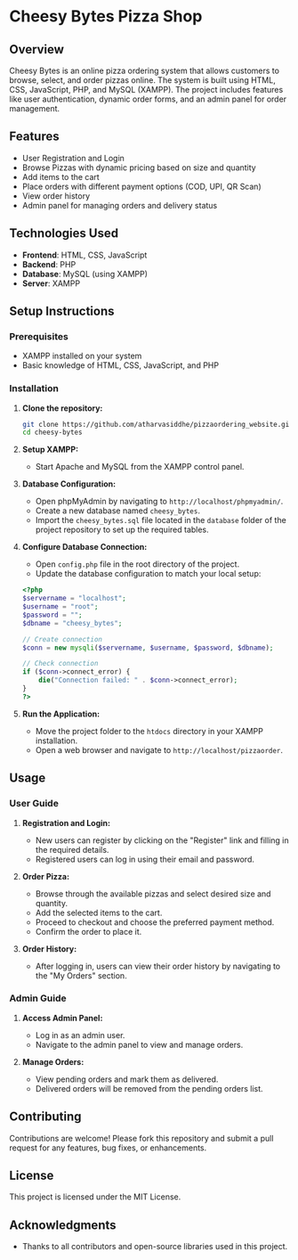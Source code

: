 # Cheesy Bytes Pizza Shop

## Overview
Cheesy Bytes is an online pizza ordering system that allows customers to browse, select, and order pizzas online. The system is built using HTML, CSS, JavaScript, PHP, and MySQL (XAMPP). The project includes features like user authentication, dynamic order forms, and an admin panel for order management.

## Features
- User Registration and Login
- Browse Pizzas with dynamic pricing based on size and quantity
- Add items to the cart
- Place orders with different payment options (COD, UPI, QR Scan)
- View order history
- Admin panel for managing orders and delivery status

## Technologies Used
- **Frontend**: HTML, CSS, JavaScript
- **Backend**: PHP
- **Database**: MySQL (using XAMPP)
- **Server**: XAMPP

## Setup Instructions

### Prerequisites
- XAMPP installed on your system
- Basic knowledge of HTML, CSS, JavaScript, and PHP

### Installation
1. **Clone the repository:**
    ```bash
    git clone https://github.com/atharvasiddhe/pizzaordering_website.git
    cd cheesy-bytes
    ```

2. **Setup XAMPP:**
    - Start Apache and MySQL from the XAMPP control panel.

3. **Database Configuration:**
    - Open phpMyAdmin by navigating to `http://localhost/phpmyadmin/`.
    - Create a new database named `cheesy_bytes`.
    - Import the `cheesy_bytes.sql` file located in the `database` folder of the project repository to set up the required tables.

4. **Configure Database Connection:**
    - Open `config.php` file in the root directory of the project.
    - Update the database configuration to match your local setup:
    ```php
    <?php
    $servername = "localhost";
    $username = "root";
    $password = "";
    $dbname = "cheesy_bytes";

    // Create connection
    $conn = new mysqli($servername, $username, $password, $dbname);

    // Check connection
    if ($conn->connect_error) {
        die("Connection failed: " . $conn->connect_error);
    }
    ?>
    ```

5. **Run the Application:**
    - Move the project folder to the `htdocs` directory in your XAMPP installation.
    - Open a web browser and navigate to `http://localhost/pizzaorder`.

## Usage

### User Guide
1. **Registration and Login:**
    - New users can register by clicking on the "Register" link and filling in the required details.
    - Registered users can log in using their email and password.

2. **Order Pizza:**
    - Browse through the available pizzas and select desired size and quantity.
    - Add the selected items to the cart.
    - Proceed to checkout and choose the preferred payment method.
    - Confirm the order to place it.

3. **Order History:**
    - After logging in, users can view their order history by navigating to the "My Orders" section.

### Admin Guide
1. **Access Admin Panel:**
    - Log in as an admin user.
    - Navigate to the admin panel to view and manage orders.

2. **Manage Orders:**
    - View pending orders and mark them as delivered.
    - Delivered orders will be removed from the pending orders list.

## Contributing
Contributions are welcome! Please fork this repository and submit a pull request for any features, bug fixes, or enhancements.

## License
This project is licensed under the MIT License.

## Acknowledgments
- Thanks to all contributors and open-source libraries used in this project.


